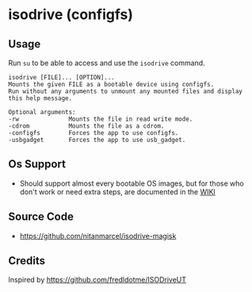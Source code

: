 # isodrive (configfs)

## Usage

Run `su` to be able to access and use the `isodrive` command.

```
isodrive [FILE]... [OPTION]...
Mounts the given FILE as a bootable device using configfs.
Run without any arguments to unmount any mounted files and display this help message.

Optional arguments:
-rw              Mounts the file in read write mode.
-cdrom           Mounts the file as a cdrom.
-configfs        Forces the app to use configfs.
-usbgadget       Forces the app to use usb_gadget.
```

## Os Support
* Should support almost every bootable OS images, but for those who don't work or need extra steps, are documented in the [WIKI](https://github.com/nitanmarcel/isodrive/wiki)

## Source Code
* https://github.com/nitanmarcel/isodrive-magisk

## Credits

Inspired by https://github.com/fredldotme/ISODriveUT
